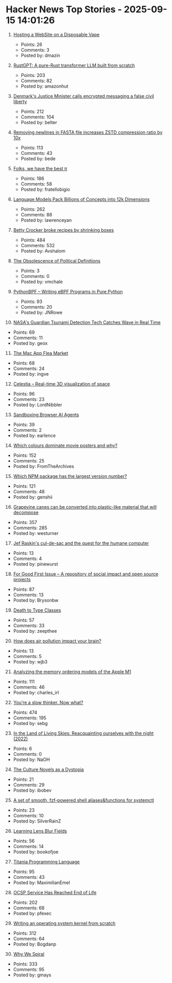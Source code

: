 # Hacker News Top Stories - 2025-09-15 14:01:26

1. [Hosting a WebSite on a Disposable Vape](https://bogdanthegeek.github.io/blog/projects/vapeserver/)
   - Points: 26
   - Comments: 3
   - Posted by: dmazin

2. [RustGPT: A pure-Rust transformer LLM built from scratch](https://github.com/tekaratzas/RustGPT)
   - Points: 203
   - Comments: 82
   - Posted by: amazonhut

3. [Denmark's Justice Minister calls encrypted messaging a false civil liberty](https://mastodon.social/@chatcontrol/115204439983078498)
   - Points: 212
   - Comments: 104
   - Posted by: belter

4. [Removing newlines in FASTA file increases ZSTD compression ratio by 10x](https://log.bede.im/2025/09/12/zstandard-long-range-genomes.html)
   - Points: 113
   - Comments: 43
   - Posted by: bede

5. [Folks, we have the best π](https://lcamtuf.substack.com/p/folks-we-have-the-best)
   - Points: 186
   - Comments: 58
   - Posted by: fratellobigio

6. [Language Models Pack Billions of Concepts into 12k Dimensions](https://nickyoder.com/johnson-lindenstrauss/)
   - Points: 262
   - Comments: 88
   - Posted by: lawrenceyan

7. [Betty Crocker broke recipes by shrinking boxes](https://www.cubbyathome.com/boxed-cake-mix-sizes-have-shrunk-80045058)
   - Points: 484
   - Comments: 532
   - Posted by: Avshalom

8. [The Obsolescence of Political Definitions](http://vmchale.com/static/serve/taxonomy.html)
   - Points: 3
   - Comments: 0
   - Posted by: vmchale

9. [PythonBPF – Writing eBPF Programs in Pure Python](https://xeon.me/gnome/pythonbpf/)
   - Points: 93
   - Comments: 20
   - Posted by: JNRowe

10. [NASA's Guardian Tsunami Detection Tech Catches Wave in Real Time](https://www.jpl.nasa.gov/news/nasas-guardian-tsunami-detection-tech-catches-wave-in-real-time/)
   - Points: 69
   - Comments: 11
   - Posted by: geox

11. [The Mac App Flea Market](https://blog.jim-nielsen.com/2025/mac-app-flea-market/)
   - Points: 68
   - Comments: 24
   - Posted by: ingve

12. [Celestia – Real-time 3D visualization of space](https://celestiaproject.space/)
   - Points: 96
   - Comments: 23
   - Posted by: LordNibbler

13. [Sandboxing Browser AI Agents](https://www.earlence.com/blog.html#/post/cellmate)
   - Points: 39
   - Comments: 2
   - Posted by: earlence

14. [Which colours dominate movie posters and why?](https://stephenfollows.com/p/which-colours-dominate-movie-posters-and-why)
   - Points: 152
   - Comments: 25
   - Posted by: FromTheArchives

15. [Which NPM package has the largest version number?](https://adamhl.dev/blog/largest-number-in-npm-package/)
   - Points: 121
   - Comments: 48
   - Posted by: genshii

16. [Grapevine canes can be converted into plastic-like material that will decompose](https://www.sdstate.edu/news/2025/08/can-grapevines-help-slow-plastic-waste-problem)
   - Points: 357
   - Comments: 285
   - Posted by: westurner

17. [Jef Raskin's cul-de-sac and the quest for the humane computer](https://arstechnica.com/gadgets/2025/09/jef-raskins-cul-de-sac-and-the-quest-for-the-humane-computer/)
   - Points: 13
   - Comments: 4
   - Posted by: pinewurst

18. [For Good First Issue – A repository of social impact and open source projects](https://forgoodfirstissue.github.com/)
   - Points: 87
   - Comments: 13
   - Posted by: Brysonbw

19. [Death to Type Classes](https://jappie.me/death-to-type-classes.html)
   - Points: 57
   - Comments: 33
   - Posted by: zeepthee

20. [How does air pollution impact your brain?](https://neurofrontiers.blog/how-does-air-pollution-impact-your-brain/)
   - Points: 13
   - Comments: 5
   - Posted by: wjb3

21. [Analyzing the memory ordering models of the Apple M1](https://www.sciencedirect.com/science/article/pii/S1383762124000390)
   - Points: 111
   - Comments: 46
   - Posted by: charles_irl

22. [You’re a slow thinker. Now what?](https://chillphysicsenjoyer.substack.com/p/youre-a-slow-thinker-now-what)
   - Points: 474
   - Comments: 195
   - Posted by: sebg

23. [In the Land of Living Skies: Reacquainting ourselves with the night (2022)](https://harpers.org/archive/2022/05/in-the-land-of-living-skies-reacquainting-ourselves-with-the-night/)
   - Points: 6
   - Comments: 0
   - Posted by: NaOH

24. [The Culture Novels as a Dystopia](https://www.boristhebrave.com/2025/09/14/the-culture-novels-as-a-dystopia/)
   - Points: 21
   - Comments: 29
   - Posted by: ibobev

25. [A set of smooth, fzf-powered shell aliases&functions for systemctl](https://silverrainz.me/blog/2025-09-systemd-fzf-aliases.html)
   - Points: 23
   - Comments: 10
   - Posted by: SilverRainZ

26. [Learning Lens Blur Fields](https://blur-fields.github.io/)
   - Points: 56
   - Comments: 14
   - Posted by: bookofjoe

27. [Titania Programming Language](https://github.com/gingerBill/titania)
   - Points: 95
   - Comments: 43
   - Posted by: MaximilianEmel

28. [OCSP Service Has Reached End of Life](https://letsencrypt.org/2025/08/06/ocsp-service-has-reached-end-of-life)
   - Points: 202
   - Comments: 68
   - Posted by: pfexec

29. [Writing an operating system kernel from scratch](https://popovicu.com/posts/writing-an-operating-system-kernel-from-scratch/)
   - Points: 312
   - Comments: 64
   - Posted by: Bogdanp

30. [Why We Spiral](https://behavioralscientist.org/why-we-spiral/)
   - Points: 333
   - Comments: 95
   - Posted by: gmays


